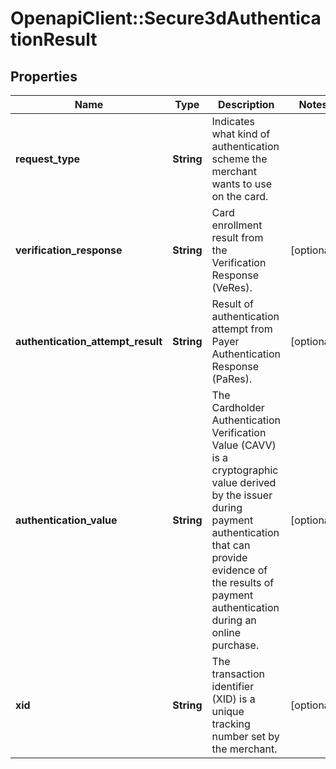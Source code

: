 # OpenapiClient::Secure3dAuthenticationResult

## Properties
Name | Type | Description | Notes
------------ | ------------- | ------------- | -------------
**request_type** | **String** | Indicates what kind of authentication scheme the merchant wants to use on the card. | 
**verification_response** | **String** | Card enrollment result from the Verification Response (VeRes). | [optional] 
**authentication_attempt_result** | **String** | Result of authentication attempt from Payer Authentication Response (PaRes). | [optional] 
**authentication_value** | **String** | The Cardholder Authentication Verification Value (CAVV) is a cryptographic value derived by the issuer during payment authentication that can provide evidence of the results of payment authentication during an online purchase. | [optional] 
**xid** | **String** | The transaction identifier (XID) is a unique tracking number set by the merchant. | [optional] 


